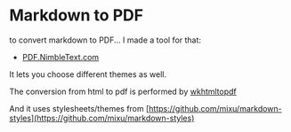﻿# Markdown to PDF

to convert markdown to PDF... I made a tool for that:

* [PDF.NimbleText.com](https://pdf.nimbletext.com)

It lets you choose different themes as well.

The conversion from html to pdf is performed by [wkhtmltopdf](https://github.com/wkhtmltopdf/wkhtmltopdf)

And it uses stylesheets/themes from [https://github.com/mixu/markdown-styles](https://github.com/mixu/markdown-styles)

